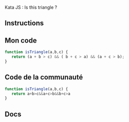Kata JS : Is this triangle ? 

## Instructions

## Mon code
```js
function isTriangle(a,b,c) {
   return (a + b > c) && ( b + c > a) && (a + c > b);
}
```

## Code de la communauté
```js
function isTriangle(a,b,c) {
   return a+b>c&&a+c>b&&b+c>a
}
```

## Docs
